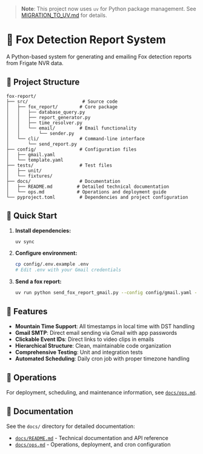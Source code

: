 > **Note**: This project now uses `uv` for Python package management. See [MIGRATION_TO_UV.md](MIGRATION_TO_UV.md) for details.

# 🦊 Fox Detection Report System

A Python-based system for generating and emailing Fox detection reports from Frigate NVR data.

## 📁 Project Structure

```
fox-report/
├── src/                    # Source code
│   ├── fox_report/        # Core package
│   │   ├── database_query.py
│   │   ├── report_generator.py  
│   │   ├── time_resolver.py
│   │   └── email/         # Email functionality
│   │       └── sender.py
│   └── cli/               # Command-line interface
│       └── send_report.py
├── config/                # Configuration files
│   ├── gmail.yaml
│   └── template.yaml
├── tests/                 # Test files
│   ├── unit/
│   └── fixtures/
├── docs/                  # Documentation
│   ├── README.md         # Detailed technical documentation
│   └── ops.md            # Operations and deployment guide
└── pyproject.toml         # Dependencies and project configuration
```

## 🚀 Quick Start

1. **Install dependencies:**
   ```bash
   uv sync
   ```

2. **Configure environment:**
   ```bash
   cp config/.env.example .env
   # Edit .env with your Gmail credentials
   ```

3. **Send a fox report:**
   ```bash
   uv run python send_fox_report_gmail.py --config config/gmail.yaml --nights 3
   ```

## 📧 Features

- **Mountain Time Support**: All timestamps in local time with DST handling
- **Gmail SMTP**: Direct email sending via Gmail with app passwords
- **Clickable Event IDs**: Direct links to video clips in emails
- **Hierarchical Structure**: Clean, maintainable code organization
- **Comprehensive Testing**: Unit and integration tests
- **Automated Scheduling**: Daily cron job with proper timezone handling

## 🔧 Operations

For deployment, scheduling, and maintenance information, see [`docs/ops.md`](docs/ops.md).

## 📖 Documentation

See the `docs/` directory for detailed documentation:
- [`docs/README.md`](docs/README.md) - Technical documentation and API reference
- [`docs/ops.md`](docs/ops.md) - Operations, deployment, and cron configuration
